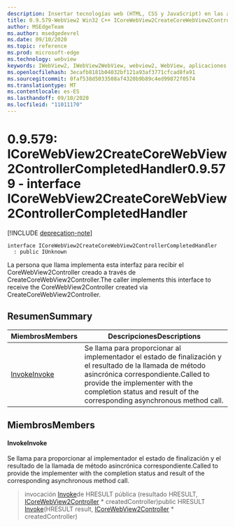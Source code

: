 ```yaml
---
description: Insertar tecnologías web (HTML, CSS y JavaScript) en las aplicaciones nativas con el control Microsoft Edge WebView2
title: 0.9.579-WebView2 Win32 C++ ICoreWebView2CreateCoreWebView2ControllerCompletedHandler
author: MSEdgeTeam
ms.author: msedgedevrel
ms.date: 09/10/2020
ms.topic: reference
ms.prod: microsoft-edge
ms.technology: webview
keywords: IWebView2, IWebView2WebView, webview2, WebView, aplicaciones Win32, Win32, Edge, ICoreWebView2, ICoreWebView2Controller, control de explorador, HTML Edge, ICoreWebView2CreateCoreWebView2ControllerCompletedHandler
ms.openlocfilehash: 3ecafb8181b04032bf121a93af3771cfcad8fa91
ms.sourcegitcommit: 0faf538d5033508af4320b9b89c4ed99872f0574
ms.translationtype: MT
ms.contentlocale: es-ES
ms.lasthandoff: 09/10/2020
ms.locfileid: "11011170"
---
```

# <span data-ttu-id="f4b8b-104">0.9.579: ICoreWebView2CreateCoreWebView2ControllerCompletedHandler</span><span class="sxs-lookup"><span data-stu-id="f4b8b-104">0.9.579 - interface ICoreWebView2CreateCoreWebView2ControllerCompletedHandler</span></span> 

[!INCLUDE [deprecation-note](../../includes/deprecation-note.md)]

```
interface ICoreWebView2CreateCoreWebView2ControllerCompletedHandler
  : public IUnknown
```

<span data-ttu-id="f4b8b-105">La persona que llama implementa esta interfaz para recibir el CoreWebView2Controller creado a través de CreateCoreWebView2Controller.</span><span class="sxs-lookup"><span data-stu-id="f4b8b-105">The caller implements this interface to receive the CoreWebView2Controller created via CreateCoreWebView2Controller.</span></span>

## <span data-ttu-id="f4b8b-106">Resumen</span><span class="sxs-lookup"><span data-stu-id="f4b8b-106">Summary</span></span>

 <span data-ttu-id="f4b8b-107">Miembros</span><span class="sxs-lookup"><span data-stu-id="f4b8b-107">Members</span></span>                        | <span data-ttu-id="f4b8b-108">Descripciones</span><span class="sxs-lookup"><span data-stu-id="f4b8b-108">Descriptions</span></span>
--------------------------------|---------------------------------------------
[<span data-ttu-id="f4b8b-109">Invoke</span><span class="sxs-lookup"><span data-stu-id="f4b8b-109">Invoke</span></span>](#invoke) | <span data-ttu-id="f4b8b-110">Se llama para proporcionar al implementador el estado de finalización y el resultado de la llamada de método asincrónica correspondiente.</span><span class="sxs-lookup"><span data-stu-id="f4b8b-110">Called to provide the implementer with the completion status and result of the corresponding asynchronous method call.</span></span>

## <span data-ttu-id="f4b8b-111">Miembros</span><span class="sxs-lookup"><span data-stu-id="f4b8b-111">Members</span></span>

#### <span data-ttu-id="f4b8b-112">Invoke</span><span class="sxs-lookup"><span data-stu-id="f4b8b-112">Invoke</span></span> 

<span data-ttu-id="f4b8b-113">Se llama para proporcionar al implementador el estado de finalización y el resultado de la llamada de método asincrónica correspondiente.</span><span class="sxs-lookup"><span data-stu-id="f4b8b-113">Called to provide the implementer with the completion status and result of the corresponding asynchronous method call.</span></span>

> <span data-ttu-id="f4b8b-114">invocación [Invoke](#invoke)de HRESULT pública (resultado HRESULT, [ICoreWebView2Controller](icorewebview2controller.md) \* createdController)</span><span class="sxs-lookup"><span data-stu-id="f4b8b-114">public HRESULT [Invoke](#invoke)(HRESULT result, [ICoreWebView2Controller](icorewebview2controller.md) \* createdController)</span></span>

